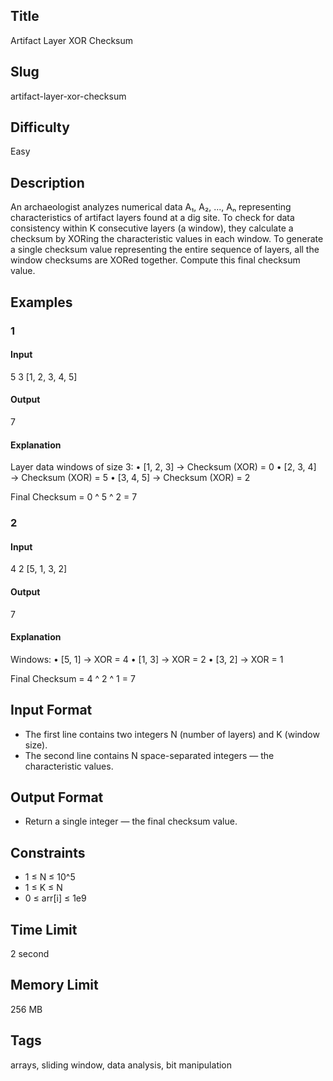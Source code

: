 ## Title

Artifact Layer XOR Checksum

## Slug

artifact-layer-xor-checksum

## Difficulty

Easy

## Description

An archaeologist analyzes numerical data A₁, A₂, ..., Aₙ representing characteristics of artifact layers found at a dig site. To check for data consistency within K consecutive layers (a window), they calculate a checksum by XORing the characteristic values in each window. To generate a single checksum value representing the entire sequence of layers, all the window checksums are XORed together. Compute this final checksum value.

## Examples

### 1

#### Input

5 3
[1, 2, 3, 4, 5]

#### Output

7

#### Explanation

Layer data windows of size 3:
    •   [1, 2, 3] → Checksum (XOR) = 0
    •   [2, 3, 4] → Checksum (XOR) = 5
    •   [3, 4, 5] → Checksum (XOR) = 2

Final Checksum = 0 ^ 5 ^ 2 = 7

### 2

#### Input

4 2
[5, 1, 3, 2]

#### Output

7

#### Explanation

Windows:
    •   [5, 1] → XOR = 4
    •   [1, 3] → XOR = 2
    •   [3, 2] → XOR = 1

Final Checksum = 4 ^ 2 ^ 1 = 7

## Input Format

- The first line contains two integers N (number of layers) and K (window size).
- The second line contains N space-separated integers — the characteristic values.

## Output Format

- Return a single integer — the final checksum value.

## Constraints

- 1 ≤ N ≤ 10^5
- 1 ≤ K ≤ N
- 0 ≤ arr[i] ≤ 1e9

## Time Limit

2 second

## Memory Limit

256 MB

## Tags

arrays, sliding window, data analysis, bit manipulation